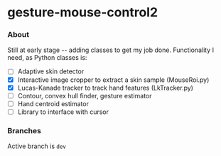 # gesture-mouse-control2

### About
Still at early stage -- adding classes to get my job done. Functionality I need, as Python classes is:  
- [ ] Adaptive skin detector
- [x] Interactive image cropper to extract a skin sample (MouseRoi.py)
- [x] Lucas-Kanade tracker to track hand features (LkTracker.py)
- [ ] Contour, convex hull finder, gesture estimator
- [ ] Hand centroid estimator
- [ ] Library to interface with cursor 

### Branches
Active branch is `dev`
